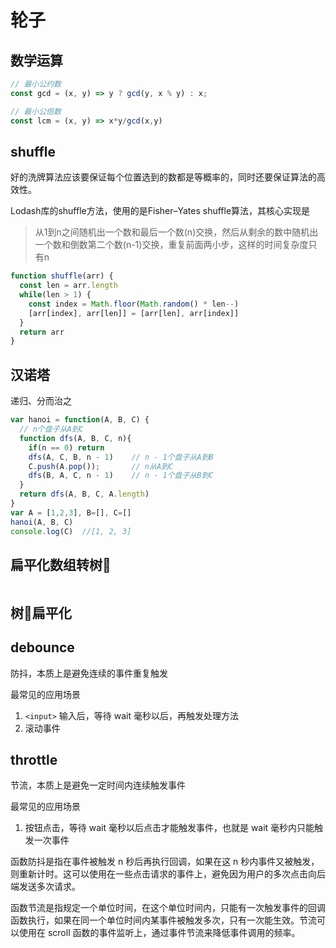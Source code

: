 # 轮子

## 数学运算

```js
// 最小公约数
const gcd = (x, y) => y ? gcd(y, x % y) : x;

// 最小公倍数
const lcm = (x, y) => x*y/gcd(x,y)
```

## shuffle

好的洗牌算法应该要保证每个位置选到的数都是等概率的，同时还要保证算法的高效性。

Lodash库的shuffle方法，使用的是Fisher–Yates shuffle算法，其核心实现是

> 从1到n之间随机出一个数和最后一个数(n)交换，然后从剩余的数中随机出一个数和倒数第二个数(n-1)交换，重复前面两小步，这样的时间复杂度只有n

```js
function shuffle(arr) {
  const len = arr.length
  while(len > 1) {
    const index = Math.floor(Math.random() * len--)
    [arr[index], arr[len]] = [arr[len], arr[index]]
  }
  return arr
}
```

## 汉诺塔

递归、分而治之

```js
var hanoi = function(A, B, C) {
  // n个盘子从A到C
  function dfs(A, B, C, n){
    if(n == 0) return
    dfs(A, C, B, n - 1)    // n - 1个盘子从A到B
    C.push(A.pop());       // n从A到C
    dfs(B, A, C, n - 1)    // n - 1个盘子从B到C  
  }
  return dfs(A, B, C, A.length)
}
var A = [1,2,3], B=[], C=[]
hanoi(A, B, C)
console.log(C)	//[1, 2, 3]
```

## 扁平化数组转树🌲

```

```



## 树🌲扁平化



## debounce

防抖，本质上是避免连续的事件重复触发

最常见的应用场景

1. `<input>` 输入后，等待 wait 毫秒以后，再触发处理方法
2. 滚动事件

## throttle

节流，本质上是避免一定时间内连续触发事件

最常见的应用场景

1. 按钮点击，等待 wait 毫秒以后点击才能触发事件，也就是 wait 毫秒内只能触发一次事件



函数防抖是指在事件被触发 n 秒后再执行回调，如果在这 n 秒内事件又被触发，则重新计时。这可以使用在一些点击请求的事件上，避免因为用户的多次点击向后端发送多次请求。

函数节流是指规定一个单位时间，在这个单位时间内，只能有一次触发事件的回调函数执行，如果在同一个单位时间内某事件被触发多次，只有一次能生效。节流可以使用在 scroll 函数的事件监听上，通过事件节流来降低事件调用的频率。
